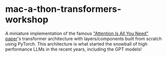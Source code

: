 # mac-a-thon-transformers-workshop

A miniature implementation of the famous ["Attention Is All You Need" paper](https://arxiv.org/pdf/1706.03762)'s transformer architecture with layers/components built from scratch using PyTorch. This architecture is what started the snowball of high performance LLMs in the recent years, including the GPT models!
